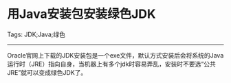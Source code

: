 # 用Java安装包安装绿色JDK
Tags: JDK;Java;绿色

------

Oracle官网上下载的JDK安装包是一个exe文件，默认方式安装后会将系统的Java运行时（JRE）指向自身，当机器上有多个jdk时容易弄乱，安装时不要选“公共JRE”就可以变成绿色JDK了。